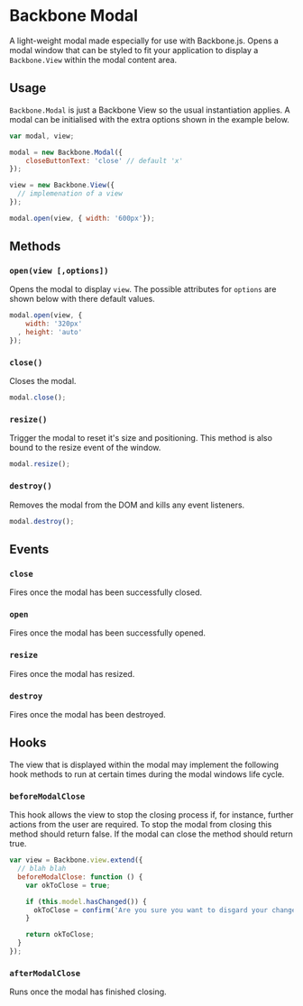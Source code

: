 Backbone Modal
===

A light-weight modal made especially for use with Backbone.js. Opens
a modal window that can be styled to fit your application to
display a `Backbone.View` within the modal content area.

Usage
---
`Backbone.Modal` is just a Backbone View so the usual instantiation applies.
A modal can be initialised with the extra options shown in the example below.
```javascript
var modal, view;

modal = new Backbone.Modal({
    closeButtonText: 'close' // default 'x'
});

view = new Backbone.View({
  // implemenation of a view
});

modal.open(view, { width: '600px'});
```

Methods
---
### `open(view [,options])`
Opens the modal to display `view`. The possible attributes for `options` are 
shown below with there default values.
```javascript
modal.open(view, {
    width: '320px'
  , height: 'auto'
});
```

### `close()`
Closes the modal.
```javascript
modal.close();
```

### `resize()`
Trigger the modal to reset it's size and positioning. This method is also bound
to the resize event of the window.
```javascript
modal.resize();
```

### `destroy()`
Removes the modal from the DOM and kills any event listeners.
```javascript
modal.destroy();
```

Events
---
### `close`
Fires once the modal has been successfully closed.

### `open`
Fires once the modal has been successfully opened.

### `resize`
Fires once the modal has resized.

### `destroy`
Fires once the modal has been destroyed.

Hooks
---
The view that is displayed within the modal may implement the 
following hook methods to run at certain times during the modal
windows life cycle.

### `beforeModalClose`
This hook allows the view to stop the closing process if, for instance,
further actions from the user are required. To stop the modal from closing
this method should return false. If the modal can close the method
should return true.
```javascript
var view = Backbone.view.extend({
  // blah blah
  beforeModalClose: function () {
    var okToClose = true;

    if (this.model.hasChanged()) {
      okToClose = confirm('Are you sure you want to disgard your changes?');
    }

    return okToClose;
  }
});
```

### `afterModalClose`
Runs once the modal has finished closing.

